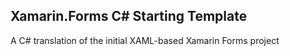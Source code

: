 ## Xamarin.Forms C# Starting Template
A C# translation of the initial XAML-based Xamarin Forms project

